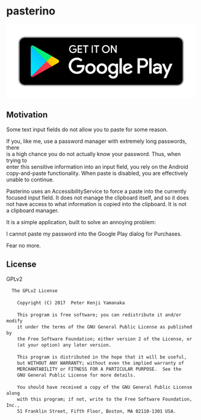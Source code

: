 # pasterino

[![Get it on Google Play](https://raw.githubusercontent.com/pyamsoft/pasterino/master/art/google-play-badge.png)][1]

## Motivation

Some text input fields do not allow you to paste for some reason.

If you, like me, use a password manager with extremely long passwords, there  
is a high chance you do not actually know your password. Thus, when trying to  
enter this sensitive information into an input field, you rely on the Android  
copy-and-paste functionality. When paste is disabled, you are effectively  
unable to continue.

Pasterino uses an AccessibilityService to force a paste into the currently  
focused input field. It does not manage the clipboard itself, and so it does  
not have access to what information is copied into the clipboard. It is not  
a clipboard manager.

It is a simple application, built to solve an annoying problem:

I cannot paste my password into the Google Play dialog for Purchases.

Fear no more.

[1]: https://play.google.com/store/apps/details?id=com.pyamsoft.pasterino

## License

GPLv2

```
  The GPLv2 License

    Copyright (C) 2017  Peter Kenji Yamanaka

    This program is free software; you can redistribute it and/or modify
    it under the terms of the GNU General Public License as published by
    the Free Software Foundation; either version 2 of the License, or
    (at your option) any later version.

    This program is distributed in the hope that it will be useful,
    but WITHOUT ANY WARRANTY; without even the implied warranty of
    MERCHANTABILITY or FITNESS FOR A PARTICULAR PURPOSE.  See the
    GNU General Public License for more details.

    You should have received a copy of the GNU General Public License along
    with this program; if not, write to the Free Software Foundation, Inc.,
    51 Franklin Street, Fifth Floor, Boston, MA 02110-1301 USA.
```
